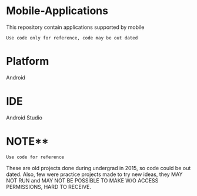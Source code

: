 # Mobile-Applications
This repository contain applications supported by mobile
```
Use code only for reference, code may be out dated
```

# Platform
Android

# IDE
Android Studio

# NOTE**
```
Use code for reference
```
These are old projects done during undergrad in 2015, so code could be out dated. Also, few were practice projects made to try new ideas, they MAY NOT RUN and MAY NOT BE POSSIBLE TO MAKE W/O ACCESS PERMISSIONS, HARD TO RECEIVE.
